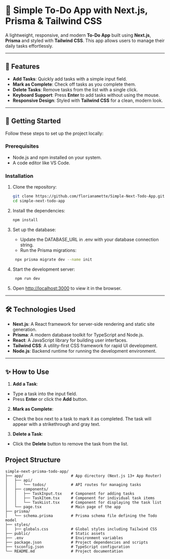 # 📝 Simple To-Do App with Next.js, Prisma & Tailwind CSS

A lightweight, responsive, and modern **To-Do App** built using **Next.js**, **Prisma** and styled with **Tailwind CSS**. This app allows users to manage their daily tasks effortlessly.

---

## 🌟 Features

- **Add Tasks**: Quickly add tasks with a simple input field.
- **Mark as Complete**: Check off tasks as you complete them.
- **Delete Tasks**: Remove tasks from the list with a single click.
- **Keyboard Support**: Press **Enter** to add tasks without using the mouse.
- **Responsive Design**: Styled with **Tailwind CSS** for a clean, modern look.

---

## 🚀 Getting Started

Follow these steps to set up the project locally:

### Prerequisites

- Node.js and npm installed on your system.
- A code editor like VS Code.

### Installation

1. Clone the repository:

   ```bash
   git clone https://github.com/florianamette/Simple-Next-Todo-App.git
   cd simple-next-todo-app
   ```
2. Install the dependencies:

   ```bash
   npm install
   ```
3. Set up the database:
   - Update the DATABASE_URL in .env with your database connection string.
   - Run the Prisma migrations:

   ```bash
    npx prisma migrate dev --name init
    ```

3. Start the development server:

   ```bash
    npm run dev
    ```

4. Open [http://localhost:3000](http://localhost:3000) to view it in the browser.

---

## 🛠️ Technologies Used

- **Next.js**: A React framework for server-side rendering and static site generation.
- **Prisma**: A modern database toolkit for TypeScript and Node.js.
- **React**: A JavaScript library for building user interfaces.
- **Tailwind CSS**: A utility-first CSS framework for rapid UI development.
- **Node.js**: Backend runtime for running the development environment.

---

## ✨ How to Use

1. **Add a Task**:
- Type a task into the input field.
- Press **Enter** or click the **Add** button.

2. **Mark as Complete**:
- Check the box next to a task to mark it as completed. The task will appear with a strikethrough and gray text.

3. **Delete a Task**:
- Click the **Delete** button to remove the task from the list.

## Project Structure

```
simple-next-prisma-todo-app/
├── app/                     # App directory (Next.js 13+ App Router)
│   ├── api/
│   │   └── todos/           # API routes for managing tasks
│   ├── components/
│   │   ├── TaskInput.tsx    # Component for adding tasks
│   │   ├── TaskItem.tsx     # Component for individual task items
│   │   └── TaskList.tsx     # Component for displaying the task list
│   └── page.tsx             # Main page of the app
├── prisma/
│   └── schema.prisma        # Prisma schema file defining the Todo model
├── styles/
│   ├── globals.css          # Global styles including Tailwind CSS
├── public/                  # Static assets
├── .env                     # Environment variables
├── package.json             # Project dependencies and scripts
├── tsconfig.json            # TypeScript configuration
└── README.md                # Project documentation
```